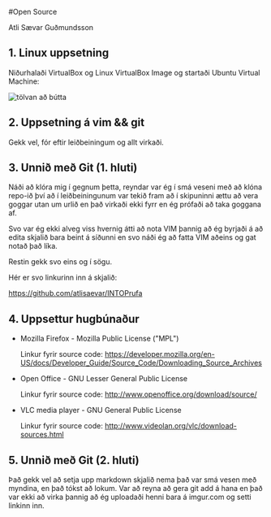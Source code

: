 #Open Source

Atli Sævar Guðmundsson

## 1. Linux uppsetning

Niðurhalaði VirtualBox og Linux VirtualBox Image og startaði Ubuntu Virtual Machine:

![tölvan að bútta](http://imgur.com/W23dJIg)

## 2. Uppsetning á vim && git

Gekk vel, fór eftir leiðbeiningum og allt virkaði.

## 3. Unnið með Git (1. hluti)

Náði að klóra mig í gegnum þetta, reyndar var ég í smá veseni með að klóna repo-ið því að í leiðbeiningunum var tekið fram að í skipuninni ættu að vera goggar utan um urlið en það virkaði ekki fyrr en ég prófaði að taka goggana af.

Svo var ég ekki alveg viss hvernig átti að nota VIM þannig að ég byrjaði á að edita skjalið bara beint á síðunni en svo náði ég að fatta VIM aðeins og gat notað það líka.

Restin gekk svo eins og í sögu.

Hér er svo linkurinn inn á skjalið:

https://github.com/atlisaevar/INTOPrufa

## 4. Uppsettur hugbúnaður

- Mozilla Firefox - Mozilla Public License ("MPL")

    Linkur fyrir source code: https://developer.mozilla.org/en-US/docs/Developer_Guide/Source_Code/Downloading_Source_Archives


- Open Office - GNU Lesser General Public License

    Linkur fyrir source code: http://www.openoffice.org/download/source/


- VLC media player - GNU General Public License

    Linkur fyrir source code: http://www.videolan.org/vlc/download-sources.html

## 5. Unnið með Git (2. hluti)

Það gekk vel að setja upp markdown skjalið nema það var smá vesen með myndina, en það tókst að lokum.  Var að reyna að gera git add á hana en það var ekki að virka þannig að ég uploadaði henni bara á imgur.com og setti linkinn inn.
